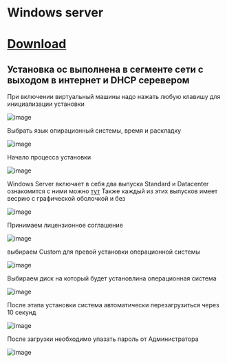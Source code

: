 # Windows server
# [Download](https://www.microsoft.com/ru-ru/windows-server/trial )
## Установка ос выполнена в сегменте сети с выходом в интернет и DHCP серевером
При включении виртуальный машины надо нажать любую клавишу для инициализации установки

![image](https://user-images.githubusercontent.com/79700810/154101731-5b601d2c-5b91-4e4d-a07d-5ed09ccd592f.png)

Выбрать язык опирационный системы, время и раскладку

![image](https://user-images.githubusercontent.com/79700810/154101866-9ab92b5f-c581-4d5a-95a4-228e0688a51a.png)

Начало процесса установки

![image](https://user-images.githubusercontent.com/79700810/154101906-7c4afd7a-05f7-4fd8-97af-69d0ad14ae8a.png)

Windows Server включает в себя два выпуска Standard и Datacenter
ознакомится с ними можно [тут](https://docs.microsoft.com/ru-ru/windows-server/get-started/editions-comparison-windows-server-2019)
Также каждый из этих выпусков имеет весрию с графической оболочкой и без

![image](https://user-images.githubusercontent.com/79700810/154101981-71be7aea-33dd-4dc2-83a8-eeff2928013d.png)

Принимаем лицензионное соглашение

![image](https://user-images.githubusercontent.com/79700810/154102202-350260f2-1506-472f-9e80-0417b6ecd754.png)

выбираем Custom для превой установки операционной системы

![image](https://user-images.githubusercontent.com/79700810/154102226-e7622850-70ec-4ade-8456-f1f5f57e329c.png)

Выбираем диск на который будет установлина операционная система

![image](https://user-images.githubusercontent.com/79700810/154102249-d42bbea2-5dbd-438a-a5a0-441d8bbd3b8c.png)

После этапа установки система автоматически перезагрузиться через 10 секунд

![image](https://user-images.githubusercontent.com/79700810/154102810-b2acadfe-4172-4b1f-aa37-2313a1619d39.png)

После загрузки необходимо упазать пароль от Администратора

![image](https://user-images.githubusercontent.com/79700810/154222801-26c9046c-015d-4518-afd3-972c88211675.png)

